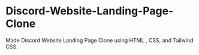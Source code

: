 # Discord-Website-Landing-Page-Clone
Made Discord Website Landing Page Clone using HTML , CSS, and Tailwind CSS.
